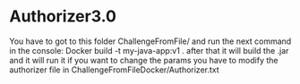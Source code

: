 # Authorizer3.0
You have to got to this folder ChallengeFromFile/ and run the next command 
in the console:  Docker build -t my-java-app:v1 .
after that it will build the .jar and it will run it
if you want to change the params you have to modify the authorizer file in ChallengeFromFileDocker/Authorizer.txt


